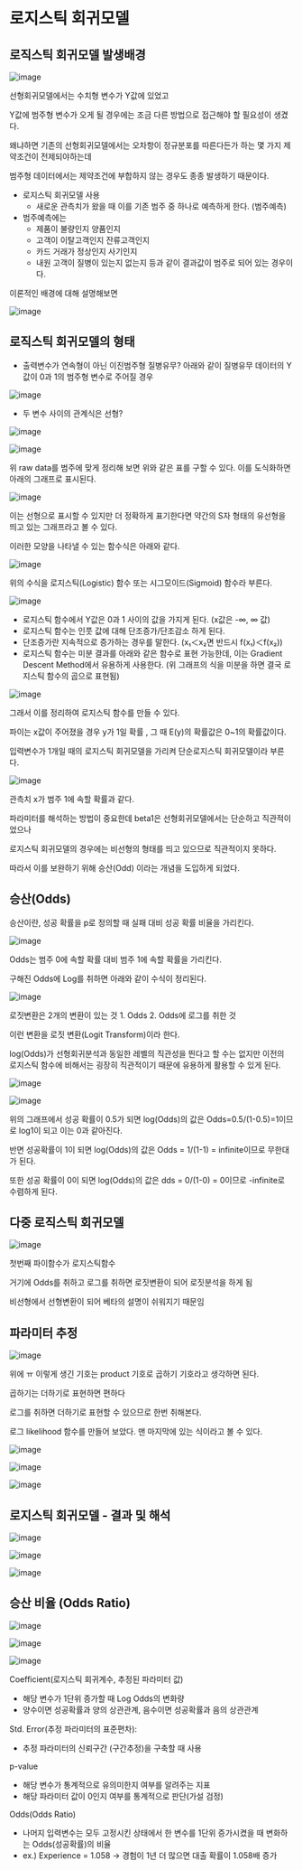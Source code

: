 # 로지스틱 회귀모델

## 로직스틱 회귀모델 발생배경

![image](https://user-images.githubusercontent.com/79880336/110303310-95d42200-803d-11eb-8e37-5b39332061c0.png)

선형회귀모델에서는 수치형 변수가 Y값에 있었고

Y값에 범주형 변수가 오게 될 경우에는 조금 다른 방법으로 접근해야 할 필요성이 생겼다.

왜냐하면 기존의 선형회귀모델에서는 오차항이 정규분포를 따른다든가 하는 몇 가지 제약조건이 전제되야하는데

범주형 데이터에서는 제약조건에 부합하지 않는 경우도 종종 발생하기 때문이다. 

- 로지스틱 회귀모델 사용
    - 새로운 관측치가 왔을 때 이를 기존 범주 중 하나로 예측하게 한다. (범주예측)
 - 범주예측에는
    - 제품이 불량인지 양품인지
    - 고객이 이탈고객인지 잔류고객인지
    - 카드 거래가 정상인지 사기인지
    - 내원 고객이 질병이 있는지 없는지
    등과 같이 결과값이 범주로 되어 있는 경우이다.

이론적인 배경에 대해 설명해보면

![image](https://user-images.githubusercontent.com/79880336/110327748-ba3ff680-805d-11eb-8b9b-c147885f285d.png)


## 로직스틱 회귀모델의 형태

- 출력변수가 연속형이 아닌 이진범주형 질병유무?
아래와 같이 질병유무 데이터의 Y값이 0과 1의 범주형 변수로 주어질 경우

![image](https://user-images.githubusercontent.com/79880336/110303539-d7fd6380-803d-11eb-9547-60bfb903c91a.png)

- 두 변수 사이의 관계식은 선형?

![image](https://user-images.githubusercontent.com/79880336/110330496-27a15680-8061-11eb-973b-5cfb7129ccc8.png)

![image](https://user-images.githubusercontent.com/79880336/110303564-df247180-803d-11eb-8f20-e5027ad8d1d2.png)

위 raw data를 범주에 맞게 정리해 보면 위와 같은 표를 구할 수 있다.
이를 도식화하면 아래의 그래프로 표시된다.

![image](https://user-images.githubusercontent.com/79880336/110330657-5d463f80-8061-11eb-82a1-84cb96a7fd1b.png)

이는 선형으로 표시할 수 있지만 더 정확하게 표기한다면 약간의 S자 형태의 유선형을 띄고 있는 그래프라고 볼 수 있다. 

이러한 모양을 나타낼 수 있는 함수식은 아래와 같다.

![image](https://user-images.githubusercontent.com/79880336/110303686-0418e480-803e-11eb-970b-997dfa400d77.png)

위의 수식을 로지스틱(Logistic) 함수 또는 시그모이드(Sigmoid) 함수라 부른다. 

![image](https://user-images.githubusercontent.com/79880336/110328252-74cff900-805e-11eb-9c3b-9c0c0cb8c045.png)

- 로지스틱 함수에서 Y값은 0과 1 사이의 값을 가지게 된다. (x값은 -∞, ∞ 값)
- 로지스틱 함수는 인풋 값에 대해 단조증가/단조감소 하게 된다. 
- 단조증가란 지속적으로 증가하는 경우를 말한다. (x₁＜x₂면 반드시 f(x₁)＜f(x₂))
- 로지스틱 함수는 미분 결과를 아래와 같은 함수로 표현 가능한데, 이는 Gradient Descent Method에서 유용하게 사용한다.
(위 그래프의 식을 미분을 하면 결국 로지스틱 함수의 곱으로 표현됨)

![image](https://user-images.githubusercontent.com/79880336/110328425-b06ac300-805e-11eb-8172-0b26dadfb74a.png)

그래서 이를 정리하여 로지스틱 함수를 만들 수 있다.

파이는 x값이 주어졌을 경우 y가 1일 확률 , 그 때 E(y)의 확률값은 0~1의 확률값이다. 

입력변수가 1개일 때의 로지스틱 회귀모델을 가리켜 단순로지스틱 회귀모델이라 부른다.

![image](https://user-images.githubusercontent.com/79880336/110328540-d001eb80-805e-11eb-84de-2c136530248a.png)

관측치 x가 범주 1에 속할 확률과 같다.

파라미터를 해석하는 방법이 중요한데 beta1은 선형회귀모델에서는 단순하고 직관적이었으나 

로지스틱 회귀모델의 경우에는 비선형의 형태를 띄고 있으므로 직관적이지 못하다. 

따라서 이를 보완하기 위해 승산(Odd) 이라는 개념을 도입하게 되었다.


## 승산(Odds)

승산이란, 성공 확률을 p로 정의할 때 실패 대비 성공 확률 비율을 가리킨다.

![image](https://user-images.githubusercontent.com/79880336/110303889-493d1680-803e-11eb-8341-c58663c8e849.png)

Odds는 범주 0에 속할 확률 대비 범주 1에 속할 확률을 가리킨다. 

구해진 Odds에 Log를 취하면 아래와 같이 수식이 정리된다.

![image](https://user-images.githubusercontent.com/79880336/110331610-aea2fe80-8062-11eb-88e5-64a562454ee5.png)

로짓변환은 2개의 변환이 있는 것 
    1. Odds
    2. Odds에 로그를 취한 것 

이런 변환을 로짓 변환(Logit Transform)이라 한다. 

log(Odds)가 선형회귀분석과 동일한 레벨의 직관성을 띈다고 할 수는 없지만
이전의 로지스틱 함수에 비해서는 굉장히 직관적이기 때문에 유용하게 활용할 수 있게 된다.

![image](https://user-images.githubusercontent.com/79880336/110304008-6a9e0280-803e-11eb-9303-f1d7637ae6fa.png)

![image](https://user-images.githubusercontent.com/79880336/110331927-0c374b00-8063-11eb-936e-e9cdb5733e98.png)

위의 그래프에서 성공 확률이 0.5가 되면 log(Odds)의 값은 
 Odds=0.5/(1-0.5)=1이므로 log1이 되고 이는 0과 같아진다. 

반면 성공확률이 1이 되면 log(Odds)의 값은
 Odds = 1/(1-1) = infinite이므로 무한대가 된다.

또한 성공 확률이 0이 되면 log(Odds)의 값은
 dds = 0/(1-0) = 0이므로 -infinite로 수렴하게 된다.


## 다중 로직스틱 회귀모델

![image](https://user-images.githubusercontent.com/79880336/110304271-b94b9c80-803e-11eb-8276-eda27acd5a6b.png)

첫번째 파이함수가 로지스틱함수

거기에 Odds를 취하고 로그를 취하면 로짓변환이 되어 로짓분석을 하게 됨

비선형에서 선형변환이 되어 베타의 설명이 쉬워지기 때문임


## 파라미터 추정

![image](https://user-images.githubusercontent.com/79880336/110628618-978d1980-81e6-11eb-9c5d-5cc927b77c25.png)

위에 ㅠ 이렇게 생긴 기호는 product 기호로 곱하기 기호라고 생각하면 된다. 

곱하기는 더하기로 표현하면 편하다

로그를 취하면 더하기로 표현할 수 있으므로 한번 취해본다.

로그 likelihood 함수를 만들어 보았다. 맨 마지막에 있는 식이라고 볼 수 있다. 

![image](https://user-images.githubusercontent.com/79880336/110628887-e63ab380-81e6-11eb-8b1d-484bf81f41de.png)


![image](https://user-images.githubusercontent.com/79880336/110629185-3f0a4c00-81e7-11eb-9a99-061bfb8c15fd.png)

![image](https://user-images.githubusercontent.com/79880336/110304418-eef08580-803e-11eb-8d6a-e1d1cccd9191.png)


## 로지스틱 회귀모델 - 결과 및 해석

![image](https://user-images.githubusercontent.com/79880336/110633760-7d563a00-81ec-11eb-868f-155c3c076496.png)

![image](https://user-images.githubusercontent.com/79880336/110633849-9e1e8f80-81ec-11eb-931b-77377ddf230a.png)

![image](https://user-images.githubusercontent.com/79880336/110633879-aaa2e800-81ec-11eb-94aa-16a2c35affa7.png)


## 승산 비율 (Odds Ratio)

![image](https://user-images.githubusercontent.com/79880336/110304610-24956e80-803f-11eb-9edf-5e7350f35d30.png)

![image](https://user-images.githubusercontent.com/79880336/110634032-d4f4a580-81ec-11eb-9b97-cb7c23352d9d.png)

![image](https://user-images.githubusercontent.com/79880336/110325801-23723a80-805b-11eb-90ba-e2fe791e8b6a.png)

Coefficient(로지스틱 회귀계수, 추정된 파라미터 값)
- 해당 변수가 1단위 증가할 때 Log Odds의 변화량
- 양수이면 성공확률과 양의 상관관계, 음수이면 성공확률과 음의 상관관계

Std. Error(추정 파라미터의 표준편차):
- 추정 파라미터의 신뢰구간 (구간추정)을 구축할 때 사용

p-value
- 해당 변수가 통계적으로 유의미한지 여부를 알려주는 지표
- 해당 파라미터 값이 0인지 여부를 통계적으로 판단(가설 검정)

Odds(Odds Ratio)
- 나머지 입력변수는 모두 고정시킨 상태에서 한 변수를 1단위 증가시켰을 때 변화하는 Odds(성공확률)의 비율
- ex.) Experience = 1.058 -> 경험이 1년 더 많으면 대출 확률이 1.058배 증가
